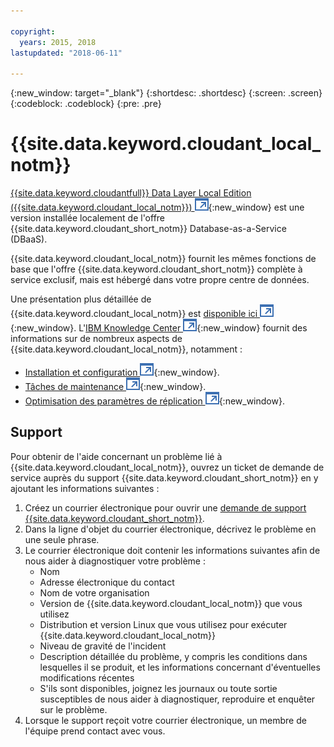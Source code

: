 ```yaml
---

copyright:
  years: 2015, 2018
lastupdated: "2018-06-11"

---
```


{:new_window: target="_blank"}
{:shortdesc: .shortdesc}
{:screen: .screen}
{:codeblock: .codeblock}
{:pre: .pre}

<!-- Acrolinx: 2017-03-16 -->

# {{site.data.keyword.cloudant_local_notm}}

[{{site.data.keyword.cloudantfull}} Data Layer Local Edition ({{site.data.keyword.cloudant_local_notm}}) ![Icône de lien externe](../images/launch-glyph.svg "Icône de lien externe")](https://www.ibm.com/support/knowledgecenter/SSTPQH_1.1.0/com.ibm.cloudant.local.doc/SSTPQH_1.1.0_welcome.html){:new_window} est une version installée localement de l'offre {{site.data.keyword.cloudant_short_notm}} Database-as-a-Service (DBaaS). 

{{site.data.keyword.cloudant_local_notm}} fournit les mêmes fonctions de base que l'offre {{site.data.keyword.cloudant_short_notm}} complète à service exclusif, mais est hébergé dans votre propre centre de données. 

Une présentation plus détaillée de {{site.data.keyword.cloudant_local_notm}} est
[disponible ici ![Icône de lien externe](../images/launch-glyph.svg "Icône de lien externe")](https://www.ibm.com/support/knowledgecenter/en/SSTPQH_1.1.0/com.ibm.cloudant.local.install.doc/topics/clinstall_cloudant_local_overview.html){:new_window}.
L'[IBM Knowledge Center ![Icône de lien externe](../images/launch-glyph.svg "Icône de lien externe")](https://www.ibm.com/support/knowledgecenter/en/SSTPQH_1.1.0/com.ibm.cloudant.local.doc/SSTPQH_1.1.0_welcome.html){:new_window}
fournit des informations sur de nombreux aspects de {{site.data.keyword.cloudant_local_notm}}, notamment : 

-   [Installation et configuration ![Icône de lien externe](../images/launch-glyph.svg "Icône de lien externe")](https://www.ibm.com/support/knowledgecenter/en/SSTPQH_1.1.0/com.ibm.cloudant.local.install.doc/topics/clinstall_installing.html){:new_window}.
-   [Tâches de maintenance ![Icône de lien externe](../images/launch-glyph.svg "Icône de lien externe")](https://www.ibm.com/support/knowledgecenter/en/SSTPQH_1.1.0/com.ibm.cloudant.local.install.doc/topics/clinstall_maintenance_tasks_overview.html){:new_window}.
-   [Optimisation des paramètres de réplication ![Icône de lien externe](../images/launch-glyph.svg "Icône de lien externe")](https://www.ibm.com/support/knowledgecenter/en/SSTPQH_1.1.0/com.ibm.cloudant.local.install.doc/topics/clinstall_tuning_parameters_replication_cases.html){:new_window}.

## Support
Pour obtenir de l'aide concernant un problème lié à {{site.data.keyword.cloudant_local_notm}}, ouvrez un ticket de demande de service auprès du support {{site.data.keyword.cloudant_short_notm}} en y ajoutant les informations suivantes : 

1. Créez un courrier électronique pour ouvrir une [demande de support {{site.data.keyword.cloudant_short_notm}}](mailto:support@cloudant.com).
2. Dans la ligne d'objet du courrier électronique, décrivez le problème en une seule phrase. 
3. Le courrier électronique doit contenir les informations suivantes afin de nous aider à diagnostiquer votre problème :
    - Nom
    - Adresse électronique du contact
    - Nom de votre organisation
    - Version de {{site.data.keyword.cloudant_local_notm}} que vous utilisez
    - Distribution et version Linux que vous utilisez pour exécuter {{site.data.keyword.cloudant_local_notm}}
    - Niveau de gravité de l'incident
    - Description détaillée du problème, y compris les conditions dans lesquelles il se produit, et les informations concernant d'éventuelles modifications récentes
    - S'ils sont disponibles, joignez les journaux ou toute sortie susceptibles de nous aider à diagnostiquer, reproduire et enquêter sur le problème. 
4. Lorsque le support reçoit votre courrier électronique, un membre de l'équipe prend contact avec vous. 
